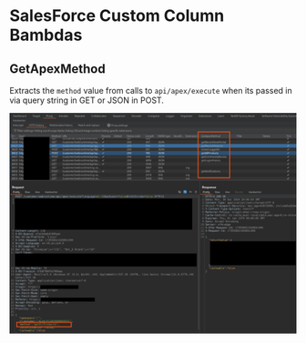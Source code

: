 ﻿# SalesForce Custom Column Bambdas

## GetApexMethod
Extracts the `method` value from calls to `api/apex/execute` when its passed in via query string in GET or JSON in POST.  

![getApexMethod](images/image.png)